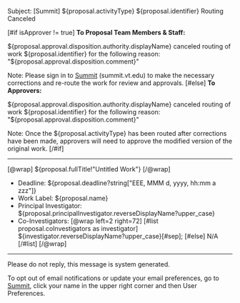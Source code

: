 Subject: [Summit] ${proposal.activityType} ${proposal.identifier} Routing Canceled

[#if isApprover != true]
**To Proposal Team Members & Staff:**

${proposal.approval.disposition.authority.displayName} canceled routing of work ${proposal.identifier} for the following reason: "${proposal.approval.disposition.comment}"

Note: Please sign in to [Summit](summit.vt.edu) (summit.vt.edu) to make the necessary corrections and re-route the work for review and approvals.
[#else]
**To Approvers:**

${proposal.approval.disposition.authority.displayName} canceled routing of work ${proposal.identifier} for the following reason: "${proposal.approval.disposition.comment}"

Note: Once the ${proposal.activityType} has been routed after corrections have been made, approvers will need to approve the modified version of the original work.
[/#if]

------------------------------------------------------------------------
[@wrap]
${proposal.fullTitle!"Untitled Work"}
[/@wrap]

* Deadline:
  ${proposal.deadline?string["EEE, MMM d, yyyy, hh:mm a zzz"]}
* Work Label:
  ${proposal.name}
* Principal Investigator:
  ${proposal.principalInvestigator.reverseDisplayName?upper_case}
* Co-Investigators:
  [@wrap left=2 right=72]
  [#list proposal.coInvestigators as investigator]
  ${investigator.reverseDisplayName?upper_case}[#sep];
  [#else] N/A
  [/#list]
  [/@wrap]

------------------------------------------------------------------------
Please do not reply, this message is system generated.

To opt out of email notifications or update your email preferences, go to [Summit](summit.vt.edu), click your name in the upper right corner and then User Preferences.
